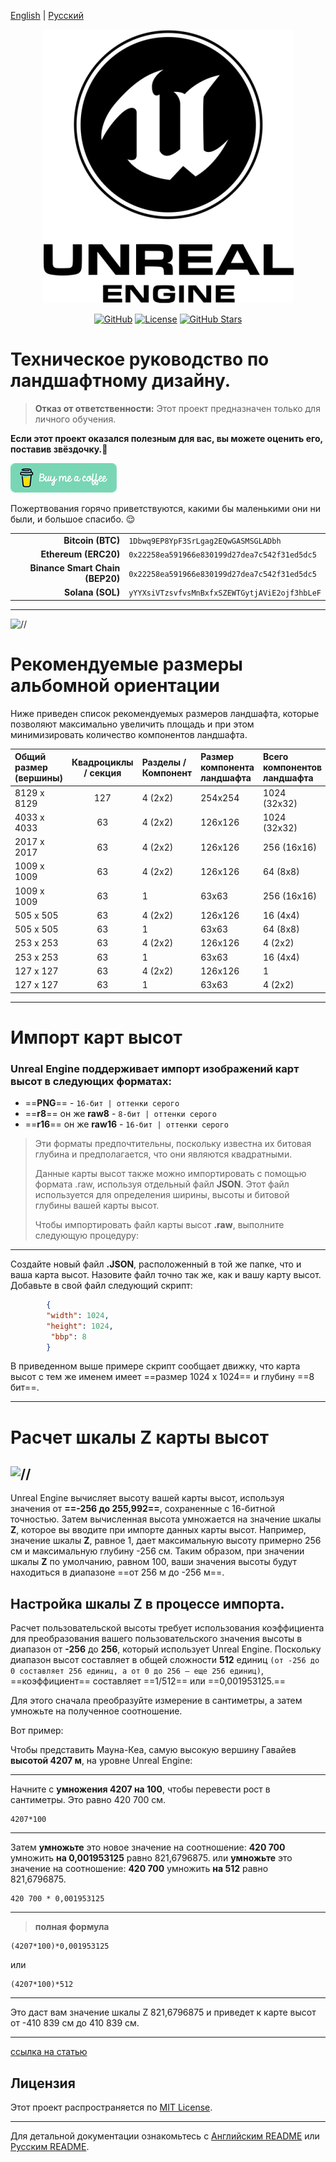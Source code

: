 [English](/README_en_EN.md) | [Русский](/README.md)

<p align="center">
  <picture>
    <source media="(prefers-color-scheme: dark)" srcset="./media/logo-light.png">
    <img alt="Project Logo" src="./media/logo-light.png">
  </picture>
</p>

<div align="center">

[![GitHub](https://img.shields.io/badge/GitHub-blue?style=flat&logo=github)](https://github.com/AnikBeris)
[![License](https://img.shields.io/badge/License-purple?style=flat&logo=github)](https://github.com/AnikBeris/AutoRoleChannelBot/blob/main/LICENSE)
[![GitHub Stars](https://img.shields.io/github/stars/your-repo?style=flat&logo=github&label=Звёзды&color=orange)](https://github.com/AnikBeris)

</div>

# Техническое руководство по ландшафтному дизайну.

> **Отказ от ответственности:** Этот проект предназначен только для личного обучения.

**Если этот проект оказался полезным для вас, вы можете оценить его, поставив звёздочку.**:star2:

<p align="left">
  <a href="https://pay.cloudtips.ru/p/7249ba98" target="_blank">
    <img src="./media/buymeacoffe.png" alt="Image">
  </a>
</p>

Пожертвования горячо приветствуются, какими бы маленькими они ни были, и большое спасибо. 😌

| | |
|-------------:|:-------------|
| **Bitcoin (BTC)** |`1Dbwq9EP8YpF3SrLgag2EQwGASMSGLADbh`|
| **Ethereum (ERC20)** | `0x22258ea591966e830199d27dea7c542f31ed5dc5`|
| **Binance Smart Chain (BEP20)** | `0x22258ea591966e830199d27dea7c542f31ed5dc5`|
| **Solana (SOL)** | `yYYXsiVTzsvfvsMnBxfxSZEWTGytjAViE2ojf3hbLeF`|

---

![//](https://img.edc-cdn.net/imgproxy/U__npbxDNUsQSb6EcG1JqG__AYhW60jQ74F5E-CngYQ/filename:hero-image.png/resizing_type:fill/width:1920/height:335/aHR0cHM6Ly9kMWl2N2RiNDR5aGd4bi5jbG91ZGZyb250Lm5ldC9kb2N1bWVudGF0aW9uL2ltYWdlcy84OTc1NjZjMi0xYTFhLTQ4YTMtOWRjZi01MWVjNjk1MjY0NTAvaGVyby1pbWFnZS5wbmc)


# Рекомендуемые размеры альбомной ориентации


Ниже приведен список рекомендуемых размеров ландшафта, которые позволяют максимально увеличить площадь и при этом минимизировать количество компонентов ландшафта.

|Общий размер (вершины) |	Квадроциклы / секция |	Разделы / Компонент	| Размер компонента ландшафта	| Всего компонентов ландшафта |
|:-------------|:-------------:|:-------------|:-------------|:-------------|
|8129 х 8129|	127 |	4 (2x2) |	254x254 |	1024 (32x32)|
|4033 х 4033|	63 |	4 (2x2) |	126x126 |	1024 (32x32)|
|2017 х 2017|	63 |	4 (2x2) |	126x126 |	256 (16x16)|
|1009 х 1009|	63 |	4 (2x2) |	126x126 |	64 (8x8)|
|1009 х 1009|	63 |	1       | 63x63   |	256 (16x16) |
|505 х 505|	63   |	4 (2x2)	| 126x126	| 16 (4x4)   |
|505 х 505|	63   |	1	      | 63x63	  | 64 (8x8) |
|253 х 253|	63   |	4 (2x2)	| 126x126 |	4 (2x2)  |
|253 х 253|	63   |	1	      | 63x63	  | 16 (4x4) |
|127 х 127|	63   |	4 (2x2)	| 126x126 |	1 |
|127 х 127|	63   |	1	      | 63x63	  | 4 (2x2) |

---



# Импорт карт высот

### Unreal Engine поддерживает импорт изображений карт высот в следующих форматах:

- ==**PNG**== - `16-бит | оттенки серого`
- ==**r8**== он же **raw8** - `8-бит | оттенки серого`
- ==**r16**== он же **raw16** - `16-бит | оттенки серого`

>Эти форматы предпочтительны, поскольку известна их битовая глубина и предполагается, что они являются квадратными.
>
>Данные карты высот также можно импортировать с помощью формата .raw, используя отдельный файл **JSON**. Этот файл используется для определения ширины, высоты и битовой глубины вашей карты высот.
>
>Чтобы импортировать файл карты высот **.raw**, выполните следующую процедуру:

---

Создайте новый файл **.JSON**, расположенный в той же папке, что и ваша карта высот.
Назовите файл точно так же, как и вашу карту высот.
Добавьте в свой файл следующий скрипт:


	 
``` json
        {
        "width": 1024,
        "height": 1024,
      	 "bbp": 8
        }
```
В приведенном выше примере скрипт сообщает движку, что карта высот с тем же именем имеет ==размер 1024 x 1024== и глубину ==8 бит==.

---

# Расчет шкалы Z карты высот

![//](https://d1iv7db44yhgxn.cloudfront.net/documentation/images/fae07000-7a7e-411d-858a-cafc6413ed79/landscape-tech-import.png)
---

Unreal Engine вычисляет высоту вашей карты высот, используя значения от **==-256 до 255,992==**, сохраненные с 16-битной точностью. 
Затем вычисленная высота умножается на значение шкалы **Z**, которое вы вводите при импорте данных карты высот. Например, значение шкалы **Z**, равное 1, дает максимальную высоту примерно 256 см и максимальную глубину -256 см. Таким образом, при значении шкалы **Z** по умолчанию, равном 100, ваши значения высоты будут находиться в диапазоне ==от 256 м до -256 м==.


Настройка шкалы Z в процессе импорта.
---

Расчет пользовательской высоты требует использования коэффициента для преобразования вашего пользовательского значения высоты в диапазон от **-256** до **256**, который использует Unreal Engine. Поскольку диапазон высот составляет в общей сложности **512** единиц `(от -256 до 0 составляет 256 единиц, а от 0 до 256 — еще 256 единиц)`, ==коэффициент== составляет ==1/512== или ==0,001953125.==

Для этого сначала преобразуйте измерение в сантиметры, а затем умножьте на полученное соотношение.

Вот пример:

Чтобы представить Мауна-Кеа, самую высокую вершину Гавайев **высотой 4207 м**, на уровне Unreal Engine:

---
Начните с **умножения 4207 на 100**, чтобы перевести рост в сантиметры. Это равно 420 700 см.
```
4207*100
```
---
Затем **умножьте** это новое значение на соотношение: **420 700** умножить **на 0,001953125** равно 821,6796875.
или
**умножьте** это значение на соотношение: **420 700** умножить **на 512** равно 821,6796875.
```
420 700 * 0,001953125
```
---
> **полная формула** 

```
(4207*100)*0,001953125
```
или

```
(4207*100)*512
```
---

Это даст вам значение шкалы Z 821,6796875 и приведет к карте высот от -410 839 см до 410 839 см.

---
[ссылка на статью](https://dev.epicgames.com/documentation/en-us/unreal-engine/landscape-technical-guide-in-unreal-engine?application_version=5.4)



## Лицензия
Этот проект распространяется по [MIT License](https://github.com/your-repo/blob/main/LICENSE).

---

Для детальной документации ознакомьтесь с [Английским README](/README.md) или [Русским README](/README.ru_RU.md).

